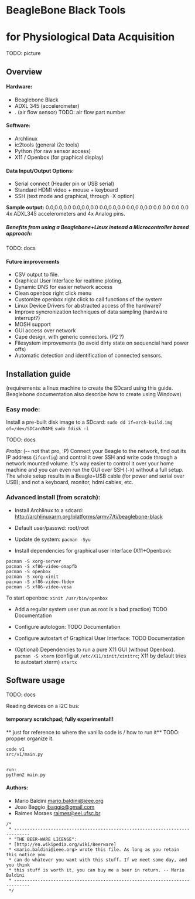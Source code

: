 
# BeagleBone Black Tools 
# for Physiological Data Acquisition


TODO: picture




Overview 
---------------


#### Hardware:  
- Beaglebone Black
- ADXL 345 (accelerometer)
- . (air flow sensor) TODO: air flow part number


#### Software:   
- Archlinux
- ic2tools (general i2c tools)
- Python (for raw sensor access)
- X11 / Openbox (for graphical display)


#### Data Input/Output Options:  
- Serial connect (Header pin or USB serial)
- Standard HDMI video + mouse + keyboard
- SSH (text mode and graphical, through -X option)


**Sample output:**
0.0,0.0,0.0    0.0,0.0,0.0    0.0,0.0,0.0    0.0,0.0,0.0    0.0    0.0    0.0    0.0
4x ADXL345 accelerometers and 4x Analog pins. 




##### Benefits from using a Beaglebone+Linux instead a Microcontroller based approach:

TODO: docs





#### Future improvements 
- CSV output to file.
- Graphical User Interface for realtime ploting.
- Dynamic DNS for easier network access
- Clean openbox right click menu
- Customize openbox right click to call functions of the system
- Linux Device Drivers for abstracted access of the hardware?
- Improve syncronization techniques of data sampling (hardware interrupt?)
- MOSH support
- GUI access over network
- Cape design, with generic connectors. (P2 ?)
- Filesystem improvements (to avoid dirty state on sequencial hard power offs)
- Automatic detection and identification of connected sensors.



Installation guide
-------------------------



(requirements: a linux machine to create the SDcard using this guide. Beaglebone documentation also describe how to create using Windows)

### Easy mode: 
Install a pre-built disk image to a SDcard: 
`sudo dd if=arch-build.img of=/dev/SDCardNAME`
`sudo fdisk -l `

TODO: docs




*Protip:* (-- not that pro, :P)
Connect your Beagle to the network, find out its IP address (`ifconfig`) and control it over SSH and write code through a network mounted volume. It's way easier to control it over your home machine and you can even run the GUI over SSH (`-X`) without a full setup. 
The whole setup results in a Beagle+USB cable (for power and serial over USB); and not a keyboard, monitor, hdmi cables, etc. 


### Advanced install (from scratch): ###


- Install Archlinux to a sdcard: 
http://archlinuxarm.org/platforms/armv7/ti/beaglebone-black

- Default user/passwd: root/root

- Update de system: 
`pacman -Syu` 

- Install dependencies for graphical user interface (X11+Openbox): 
```
pacman -S xorg-server
pacman -S xf86-video-omapfb
pacman -S openbox
pacman -S xorg-xinit
pacman -S xf86-video-fbdev
pacman -S xf86-video-vesa
```
To start openbox:
`xinit /usr/bin/openbox`


- Add a regular system user (run as root is a bad practice)
TODO Documentation

- Configure autologon: 
TODO Documentation

- Configure autostart of Graphical User Interface: 
TODO Documentation


- (Optional) Dependencies to run a pure X11 GUI (without Openbox).
`pacman -S xterm`
(config at `/etc/X11/xinit/xinitrc`; X11 by default tries to autostart xterm)
`startx`






Software usage 
-------------------------


TODO: docs

Reading devices on a I2C bus:






#### temporary scratchpad; fully experimental!! ####
** just for reference to where the vanilla code is / how to run it**
TODO: propper organize it.

```
code v1
src/v1/main.py


run:
python2 main.py

```







#### Authors: 
- Mario Baldini 	<mario.baldini@ieee.org>
- Joao Baggio 		<jbaggio@gmail.com>
- Raimes Moraes 	<raimes@eel.ufsc.br>




```
/*
 * ----------------------------------------------------------------------------
 * "THE BEER-WARE LICENSE": 
 * [http://en.wikipedia.org/wiki/Beerware]
 * <mario.baldini@ieee.org> wrote this file. As long as you retain this notice you
 * can do whatever you want with this stuff. If we meet some day, and you think
 * this stuff is worth it, you can buy me a beer in return. -- Mario Baldini
 * ----------------------------------------------------------------------------
 */
 ```